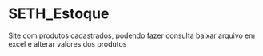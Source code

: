 # SETH_Estoque
 Site com produtos cadastrados, podendo fazer consulta baixar arquivo em excel e alterar valores dos produtos
